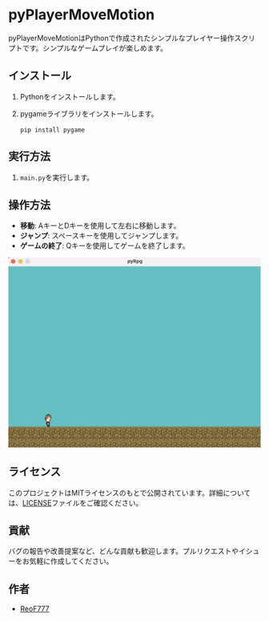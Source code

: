 # pyPlayerMoveMotion

pyPlayerMoveMotionはPythonで作成されたシンプルなプレイヤー操作スクリプトです。シンプルなゲームプレイが楽しめます。

## インストール

1. Pythonをインストールします。
2. pygameライブラリをインストールします。

   
    ```
    pip install pygame
    ```

## 実行方法

1. `main.py`を実行します。

## 操作方法

- **移動**: AキーとDキーを使用して左右に移動します。
- **ジャンプ**: スペースキーを使用してジャンプします。
- **ゲームの終了**: Qキーを使用してゲームを終了します。

![Demo Play](images/main.png "Play")

## ライセンス

このプロジェクトはMITライセンスのもとで公開されています。詳細については、[LICENSE](LICENSE)ファイルをご確認ください。

## 貢献

バグの報告や改善提案など、どんな貢献も歓迎します。プルリクエストやイシューをお気軽に作成してください。

## 作者

- [ReoF777](https://github.com/ReoF777)
